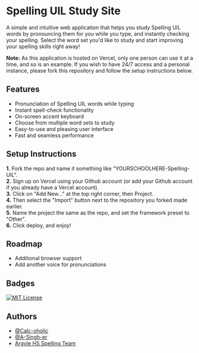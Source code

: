 # Spelling UIL Study Site

A simple and intuitive web application that helps you study Spelling UIL words by pronouncing them for you while you type, and instantly checking your spelling. Select the word set you'd like to study and start improving your spelling skills right away!

**Note:** As this application is hosted on Vercel, only one person can use it at a time, and so is an example. If you wish to have 24/7 access and a personal instance, please fork this repository and follow the setup instructions below.

## Features

- Pronunciation of Spelling UIL words while typing
- Instant spell-check functionality
- On-screen accent keyboard
- Choose from multiple word sets to study
- Easy-to-use and pleasing user interface
- Fast and seamless performance

## Setup Instructions


**1.** Fork the repo and name it something like "YOURSCHOOLHERE-Spelling-UIL".\
**2.** Sign up on Vercel using your Github account (or add your Github account if you already have a Vercel account).\
**3.** Click on "Add New..." at the top right corner, then Project.\
**4.** Then select the "Import" button next to the repository you forked made earlier.\
**5.** Name the project the same as the repo, and set the framework preset to "Other".\
**6.** Click deploy, and enjoy!

## Roadmap

- Additional browser support
- Add another voice for pronunciations

## Badges

[![MIT License](https://img.shields.io/badge/License-MIT-green.svg)](https://choosealicense.com/licenses/mit/)

## Authors

- [@Calc-oholic](https://www.github.com/Calc-oholic)
- [@A-Singh-er](https://www.github.com/A-Singh-er)
- [Argyle HS Spelling Team](https://ahs.argyleisd.com)
